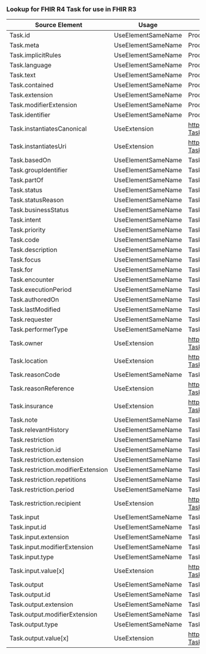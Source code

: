 ### Lookup for FHIR R4 Task for use in FHIR R3

| Source Element | Usage | Target |
| -------------- | ----- | ------ |
| Task.id | UseElementSameName | ProcessRequest.id |
| Task.meta | UseElementSameName | ProcessRequest.meta |
| Task.implicitRules | UseElementSameName | ProcessRequest.implicitRules |
| Task.language | UseElementSameName | ProcessRequest.language |
| Task.text | UseElementSameName | ProcessRequest.text |
| Task.contained | UseElementSameName | ProcessRequest.contained |
| Task.extension | UseElementSameName | ProcessRequest.extension |
| Task.modifierExtension | UseElementSameName | ProcessRequest.modifierExtension |
| Task.identifier | UseElementSameName | ProcessRequest.identifier |
| Task.instantiatesCanonical | UseExtension | http://hl7.org/fhir/4.0/StructureDefinition/extension-Task.instantiatesCanonical |
| Task.instantiatesUri | UseExtension | http://hl7.org/fhir/4.0/StructureDefinition/extension-Task.instantiatesUri |
| Task.basedOn | UseElementSameName | Task.basedOn |
| Task.groupIdentifier | UseElementSameName | Task.groupIdentifier |
| Task.partOf | UseElementSameName | Task.partOf |
| Task.status | UseElementSameName | Task.status |
| Task.statusReason | UseElementSameName | Task.statusReason |
| Task.businessStatus | UseElementSameName | Task.businessStatus |
| Task.intent | UseElementSameName | Task.intent |
| Task.priority | UseElementSameName | Task.priority |
| Task.code | UseElementSameName | Task.code |
| Task.description | UseElementSameName | Task.description |
| Task.focus | UseElementSameName | Task.focus |
| Task.for | UseElementSameName | Task.for |
| Task.encounter | UseElementSameName | Task.context |
| Task.executionPeriod | UseElementSameName | Task.executionPeriod |
| Task.authoredOn | UseElementSameName | Task.authoredOn |
| Task.lastModified | UseElementSameName | Task.lastModified |
| Task.requester | UseElementSameName | Task.requester |
| Task.performerType | UseElementSameName | Task.performerType |
| Task.owner | UseExtension | http://hl7.org/fhir/4.0/StructureDefinition/extension-Task.owner |
| Task.location | UseExtension | http://hl7.org/fhir/4.0/StructureDefinition/extension-Task.location |
| Task.reasonCode | UseElementSameName | Task.reason |
| Task.reasonReference | UseExtension | http://hl7.org/fhir/4.0/StructureDefinition/extension-Task.reasonReference |
| Task.insurance | UseExtension | http://hl7.org/fhir/4.0/StructureDefinition/extension-Task.insurance |
| Task.note | UseElementSameName | Task.note |
| Task.relevantHistory | UseElementSameName | Task.relevantHistory |
| Task.restriction | UseElementSameName | Task.restriction |
| Task.restriction.id | UseElementSameName | Task.restriction.id |
| Task.restriction.extension | UseElementSameName | Task.restriction.extension |
| Task.restriction.modifierExtension | UseElementSameName | Task.restriction.modifierExtension |
| Task.restriction.repetitions | UseElementSameName | Task.restriction.repetitions |
| Task.restriction.period | UseElementSameName | Task.restriction.period |
| Task.restriction.recipient | UseExtension | http://hl7.org/fhir/4.0/StructureDefinition/extension-Task.restriction.recipient |
| Task.input | UseElementSameName | Task.input |
| Task.input.id | UseElementSameName | Task.input.id |
| Task.input.extension | UseElementSameName | Task.input.extension |
| Task.input.modifierExtension | UseElementSameName | Task.input.modifierExtension |
| Task.input.type | UseElementSameName | Task.input.type |
| Task.input.value[x] | UseExtension | http://hl7.org/fhir/4.0/StructureDefinition/extension-Task.input.value |
| Task.output | UseElementSameName | Task.output |
| Task.output.id | UseElementSameName | Task.output.id |
| Task.output.extension | UseElementSameName | Task.output.extension |
| Task.output.modifierExtension | UseElementSameName | Task.output.modifierExtension |
| Task.output.type | UseElementSameName | Task.output.type |
| Task.output.value[x] | UseExtension | http://hl7.org/fhir/4.0/StructureDefinition/extension-Task.output.value |
